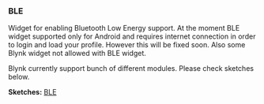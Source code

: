 
### BLE

Widget for enabling Bluetooth Low Energy support. At the moment BLE widget supported only for Android and requires 
internet connection in order to login and load your profile. However this will be fixed soon. Also some Blynk 
widget not allowed with BLE widget.

Blynk currently support bunch of different modules. Please check sketches below.
 
**Sketches:** [BLE](https://github.com/blynkkk/blynk-library/tree/master/examples/Boards_Bluetooth)